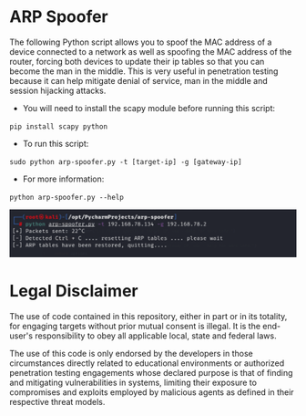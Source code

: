 # ARP Spoofer

The following Python script allows you to spoof the MAC address of a device connected to a network as well as spoofing the MAC address of the router, forcing both devices to update their ip tables so that you can become the man in the middle. This is very useful in penetration testing because it can help mitigate denial of service, man in the middle and session hijacking attacks.

- You will need to install the scapy module before running this script: 

`pip install scapy python`

- To run this script: 

`sudo python arp-spoofer.py -t [target-ip] -g [gateway-ip]`

- For more information: 

`python arp-spoofer.py --help`

![output](./image/output.png)

# Legal Disclaimer

The use of code contained in this repository, either in part or in its totality, for engaging targets without prior mutual consent is illegal. It is the end-user's responsibility to obey all applicable local, state and federal laws.

The use of this code is only endorsed by the developers in those circumstances directly related to educational environments or authorized penetration testing engagements whose declared purpose is that of finding and mitigating vulnerabilities in systems, limiting their exposure to compromises and exploits employed by malicious agents as defined in their respective threat models.